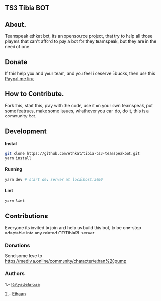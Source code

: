 ## TS3 Tibia BOT

## About.

Teamspeak ethkat bot, its an opensource project, that try to help all those players that can't afford to pay a bot for they teamspeak, but they are in the need of one.

## Donate

If this help you and your team, and you feel i deserve 5bucks, then use this [Paypal me link](paypal.me/ethaanpump)

## How to Contribute.

Fork this, start this, play with the code, use it on your own teamspeak, put some featrues, make some issues, whathever you can do, do it, this is a community bot.

## Development

#### Install

```bash
git clone https://github.com/ethkat/tibia-ts3-teamspeakbot.git
yarn install
```

#### Running

```bash
yarn dev # start dev server at localhost:3000
```

#### Lint

```bash
yarn lint
```

## Contributions

Everyone its invited to join and help us build this bot, to be one-step adaptable into any related OT/TibiaRL server.

### Donations

Send some love to https://medivia.online/community/character/ethan%20pump

### Authors

1.- [Katyadelarosa](github.com/Katyad)

2.- [Ethaan](github.com/Ethaan)
